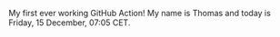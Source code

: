 My first ever working GitHub Action!
My name is Thomas and today is Friday, 15 December, 07:05 CET. 
